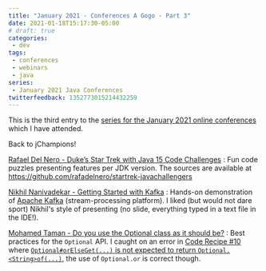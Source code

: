 ```yaml
---
title: "January 2021 - Conferences A Gogo - Part 3"
date: 2021-01-18T15:17:30-05:00
# draft: true
categories:
 - dev
tags:
 - conferences
 - webinars
 - java
series:
 - January 2021 Java Conferences
twitterfeedback: 1352773015214432259
---
```


This is the third entry to the [series for the January 2021 online conferences](/posts/202101-confs-a-gogo-part1/) which I have attended.

Back to jChampions!

[Rafael Del Nero - Duke’s Star Trek with Java 15 Code Challenges](https://youtu.be/Poy4cQbo4_g)
: Fun code puzzles presenting features per JDK version. The sources are available at https://github.com/rafadelnero/startrek-javachallengers

[Nikhil Nanivadekar - Getting Started with Kafka](https://youtu.be/zbuAu3ap-ik )
: Hands-on demonstration of [Apache Kafka](https://kafka.apache.org) (stream-processing platform). I liked (but would not dare sport) Nikhil's style of presenting (no slide, everything typed in a text file in the IDE!).

[Mohamed Taman - Do you use the Optional class as it should be?](https://youtu.be/5kdBZsB563A)
: Best practices for the `Optional` API. I caught on an error in [Code Recipe #10](https://youtu.be/5kdBZsB563A?t=1753) where [`Optional#orElseGet(...)` is not expected to return `Optional.<String>of(...)`](https://docs.oracle.com/en/java/javase/15/docs/api/java.base/java/util/Optional.html#orElseGet(java.util.function.Supplier)), the use of `Optional.or` is correct though.